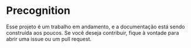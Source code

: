 # Precognition 

Esse projeto é um trabalho em andamento, e a documentação está sendo construída aos poucos. Se você deseja contribuir, fique à vontade para abrir uma issue ou um pull request.